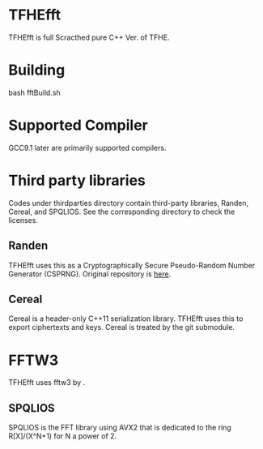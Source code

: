 # TFHEfft
TFHEfft is full Scracthed pure C++ Ver. of TFHE. 

# Building
bash fftBuild.sh

# Supported Compiler
GCC9.1 later are primarily supported compilers.

# Third party libraries
Codes under thirdparties directory contain third-party libraries, Randen, Cereal, and SPQLIOS. See the corresponding directory to check the licenses.

## Randen
TFHEfft uses this as a Cryptographically Secure Pseudo-Random Number Generator (CSPRNG). Original repository is [here](https://github.com/google/randen).

## Cereal
Cereal is a header-only C++11 serialization library. TFHEfft uses this to export ciphertexts and keys. Cereal is treated by the git submodule.

# FFTW3
TFHEfft uses fftw3 by .

## SPQLIOS
SPQLIOS is the FFT library using AVX2 that is dedicated to the ring R\[X\]/(X^N+1) for N a power of 2. 



